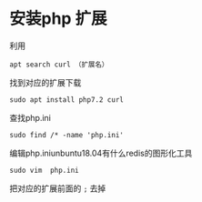 # 安装php 扩展

利用

```
apt search curl （扩展名）
```

找到对应的扩展下载

```
sudo apt install php7.2 curl
```

查找php.ini

```
sudo find /* -name 'php.ini'
```

编辑php.iniunbuntu18.04有什么redis的图形化工具

```
sudo vim  php.ini 
```

把对应的扩展前面的 `;` 去掉